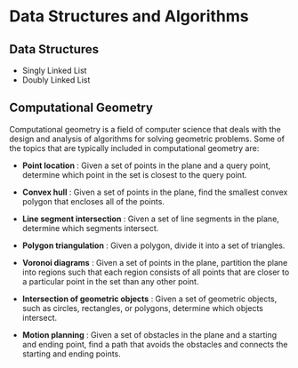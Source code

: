 # Data Structures and Algorithms

## Data Structures
* Singly Linked List
* Doubly Linked List
  
## Computational Geometry

Computational geometry is a field of computer science that deals with the design and analysis of algorithms for solving geometric problems. Some of the topics that are typically included in computational geometry are:

* __Point location__ : Given a set of points in the plane and a query point, determine which point in the set is closest to the query point.

* __Convex hull__ : Given a set of points in the plane, find the smallest convex polygon that encloses all of the points.

*  __Line segment intersection__ : Given a set of line segments in the plane, determine which segments intersect.

* __Polygon triangulation__ : Given a polygon, divide it into a set of triangles.

* __Voronoi diagrams__ : Given a set of points in the plane, partition the plane into regions such that each region consists of all points that are closer to a particular point in the set than any other point.

* __Intersection of geometric objects__ : Given a set of geometric objects, such as circles, rectangles, or polygons, determine which objects intersect.

* __Motion planning__ : Given a set of obstacles in the plane and a starting and ending point, find a path that avoids the obstacles and connects the starting and ending points.

